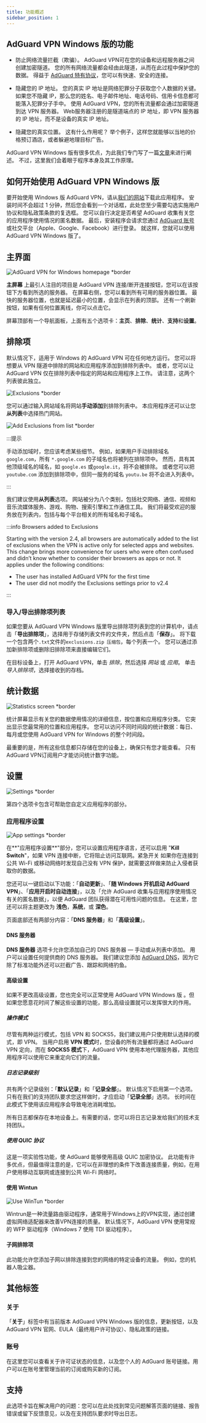 ```yaml
---
title: 功能概述
sidebar_position: 1
---
```


## AdGuard VPN Windows 版的功能

- 防止网络流量拦截（欺骗）。 AdGuard VPN可在您的设备和远程服务器之间创建加密隧道。 您的所有网络流量都会经由此隧道，从而在此过程中保护您的数据。 得益于 [AdGuard 特有协议](/general/adguard-vpn-protocol)，您可以有快速、安全的连接。

- 隐藏您的 IP 地址。 您的真实 IP 地址是网络犯罪分子获取您个人数据的关键。 如果您不隐藏 IP，那么您的姓名、电子邮件地址、电话号码、信用卡信息都可能落入犯罪分子手中。 使用 AdGuard VPN，您的所有流量都会通过加密隧道到达 VPN 服务器。 Web服务器注册的是隧道端点的 IP 地址，即 VPN 服务器的 IP 地址，而不是设备的真实 IP 地址。

- 隐藏您的真实位置。 这有什么作用呢？ 举个例子，这样您就能够以当地的价格预订酒店，或者躲避地理目标广告。

AdGuard VPN Windows 版有很多优点，为此我们专门写了一篇[文章](/general/why-adguard-vpn)来进行阐述。 不过，这里我们会着眼于程序本身及其工作原理。

## 如何开始使用 AdGuard VPN Windows 版

要开始使用 Windows 版 AdGuard VPN，请从[我们的网站](https://adguard-vpn.com/welcome.html)下载此应用程序。 安装时间不会超过 1 分钟，然后您会看到一个对话框，此处您至少需要勾选实施用户协议和隐私政策条款的复选框。 您可以自行决定是否希望 AdGuard 收集有关您的应用程序使用情况的匿名数据。 最后，安装程序会请求您通过 [AdGuard 账号](https://auth.adguard.com/login.html)或社交平台（Apple、Google、Facebook）进行登录。 就这样，您就可以使用 AdGuard VPN Windows 版了。

## 主界面

![AdGuard VPN for Windows homepage *border](https://cdn.adguardvpn.com/content/kb/vpn/windows/home_en.jpg)

**主屏幕** 上最引人注目的项目是 AdGuard VPN 连接/断开连接按钮，您可以在该按钮下方看到所选的服务器。 在屏幕右侧，您可以看到所有可用的服务器位置。 最快的服务器位置，也就是延迟最小的位置，会显示在列表的顶部。 还有一个刷新按钮，如果有任何位置离线，你可以点击它。

屏幕顶部有一个导航面板，上面有五个选项卡：**主页**、**排除**、**统计**、**支持**和**设置**。

## 排除项

默认情况下，适用于 Windows 的 AdGuard VPN 可在任何地方运行。 您可以将想要从 VPN 隧道中排除的网站和应用程序添加到排除列表中。 或者，您可以让 AdGuard VPN 仅在排除列表中指定的网站和应用程序上工作。 请注意，这两个列表彼此独立。

![Exclusions *border](https://cdn.adguardvpn.com/content/kb/VPN/windows/exclusions_new_en.png)

您可以通过输入网站域名将网站**手动添加**到排除列表中。 本应用程序还可以让您**从列表**中选择热门网站。

![Add Exclusions from list *border](https://cdn.adguardvpn.com/content/kb/VPN/windows/new_exclusions_from_list_en.png)

:::提示

手动添加域时，您应该考虑某些细节。 例如，如果用户手动排除域名 `google.com`，所有 `*.google.com` 的子域名也将被列在排除项中。 然而，具有其他顶级域名的域名，如 `google.es` 或`google.it`，将不会被排除。 或者您可以把 `youtube.com` 添加到排除项中，但同一服务的域名 `youtu.be` 将不会进入列表中。

:::

我们建议使用**从列表**选项。 网站被分为八个类别，包括社交网络、通信、视频和音乐流媒体服务、游戏、购物、搜索引擎和工作通信工具。 我们将最受欢迎的服务放在列表内，包括与每个平台相关的所有域名和子域名。

:::info Browsers added to Exclusions

Starting with the version 2.4, all browsers are automatically added to the list of exclusions when the VPN is active only for selected apps and websites. This change brings more convenience for users who were often confused and didn’t know whether to consider their browsers as apps or not. It applies under the following conditions:

- The user has installed AdGuard VPN for the first time
- The user did not modify the Exclusions settings prior to v2.4

:::

### 导入/导出排除项列表

如果您要从 AdGuard VPN Windows 版里导出排除项列表到您的计算机中，请点击「**导出排除项**」，选择用于存储列表文件的文件夹，然后点击「**保存**」。 将下载一个包含两个`.txt`文件的`exclusions.zip 压缩包`，每个列表一个。 您可以通过添加新排除项或删除旧排除项来直接编辑它们。

在目标设备上，打开 AdGuard VPN，单击 *排除*，然后选择 *网站* 或 *应用*。 单击 *导入排除项*，选择接收到的存档。

## 统计数据

![Statistics screen *border](https://cdn.adguardvpn.com/content/kb/vpn/windows/statistics_en.png)

统计屏幕显示有关您的数据使用情况的详细信息，按位置和应用程序分类。 它突出显示您最常用的位置和应用程序。 您可以访问不同时间段的统计数据：每日、每月或您使用 AdGuard VPN for Windows 的整个时间段。

最重要的是，所有这些信息都只存储在您的设备上，确保只有您才能查看。 只有AdGuard VPN订阅用户才能访问统计数字功能。

## 设置

![Settings *border](https://cdn.adguardvpn.com/content/kb/vpn/windows/settings_en.png)

第四个选项卡包含可帮助您自定义应用程序的部分。

### 应用程序设置

![App settings *border](https://cdn.adguardvpn.com/content/kb/vpn/windows/app_settings_en.png)

在**"应用程序设置**"部分，您可以设置应用程序语言，还可以启用 "**Kill Switch**"，如果 VPN 连接中断，它将阻止访问互联网。紧急开关 如果你在连接到公共 Wi-Fi 或移动网络时发现自己没有 VPN 保护，就需要这样做来防止入侵者获取你的数据。

您还可以一键启动以下功能：「**自动更新**」、「**随 Windows 开机启动 AdGuard VPN**」、「**应用开启时自动连接**」，以及「允许 AdGuard 收集与应用程序使用情况有关的匿名数据」，以便 AdGuard 团队获得潜在可用性问题的信息。 在这里，您还可以将主题更改为 **浅色**，**系统**，或 **深色**。

页面底部还有两部分内容：「**DNS 服务器**」和「**高级设置**」。

#### DNS 服务器

**DNS 服务器** 选项卡允许您添加自己的 DNS 服务器 — 手动或从列表中添加。 用户可以设置任何提供商的 DNS 服务器。 我们建议您添加 [AdGuard DNS](https://adguard-dns.io/kb/general/dns-providers/#adguard-dns)，因为它除了标准功能外还可以拦截广告、跟踪和网络钓鱼。

#### 高级设置

如果不更改高级设置，您也完全可以正常使用 AdGuard VPN Windows 版 。但如果您愿意花时间了解这些设置的功能，那么高级设置就可以发挥很大的作用。

##### 操作模式

尽管有两种运行模式，包括 VPN 和 SOCKS5，我们建议用户只使用默认选择的模式，即 VPN。 当用户启用 **VPN 模式**时，您设备的所有流量都将通过 AdGuard VPN 定向，而在 **SOCKS5 模式**下，AdGuard VPN 使用本地代理服务器，其他应用程序可以使用它来重定向它们的流量。

##### 日志记录级别

共有两个记录级别：「**默认记录**」和「**记录全部**」。 默认情况下启用第一个选项。 只有在我们的支持团队要求您这样做时，才应启动「**记录全部**」选项。 长时间在此模式下使用该应用程序会导致电池消耗增加。

所有日志都保存在本地设备上。有需要的话，您可以将日志记录发给我们的技术支持团队。

##### 使用 QUIC 协议

这是一项实验性功能，使 AdGuard 能够使用高级 QUIC 加密协议。 此功能有许多优点，但最值得注意的是，它可以在非理想的条件下改善连接质量，例如，在用户使用移动互联网或连接到公共 Wi-Fi 网络时。

#### 使用 Wintun

![Use WinTun *border](https://cdn.adtidy.org/content/release_notes/vpn/windows/v2.2/stats_tab_v2.2_en.png)

Wintrun是一种流量路由驱动程序，通常用于Windows上的VPN实现，通过创建虚拟网络适配器来改善VPN连接的质量。 默认情况下，AdGuard VPN 使用常规的 WFP 驱动程序（Windows 7 使用 TDI 驱动程序）。

#### 子网排除项

此功能允许您添加子网以排除连接到您的网络的特定设备的流量。 例如，您的机器人吸尘器。

## 其他标签

### 关于

「**关于**」标签中有当前版本 AdGuard VPN Windows 版的信息，更新按钮，以及 AdGuard VPN 官网、EULA（最终用户许可协议）、隐私政策的链接。

### 账号

在这里您可以查看关于许可证状态的信息，以及您个人的 AdGuard 账号链接。用户可以在账号里管理当前的订阅或购买新的订阅。

## 支持

此选项卡旨在解决用户的问题：您可以在此处找到常见问题解答页面的链接、报告错误或留下反馈意见，以及在支持团队要求时导出日志。

